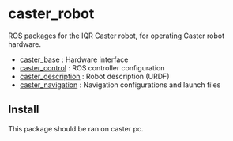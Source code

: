 # caster_robot
ROS packages for the IQR Caster robot, for operating Caster robot hardware.

 - [caster_base](caster_base) : Hardware interface 
 - [caster_control](caster_control) : ROS controller configuration
 - [caster_description](https://github.com/I-Quotient-Robotics/caster_description) : Robot description (URDF)
 - [caster_navigation](caster_navigation) : Navigation configurations and launch files

## Install
This package should be ran on caster pc.

